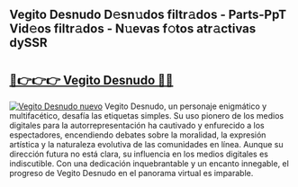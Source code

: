 ## Vegito Desnudo D𝚎sn𝚞dos filtr𝚊dos - Parts-PpT Vid𝚎os filtr𝚊dos - N𝚞evas f𝚘tos atr𝚊ctivas dySSR

# <h2><a href="http://mb6ign.tromn.icu/?c=Vegito+Desnudo">🔗👉👉👉 Vegito Desnudo 🔗🔗</a></h2>

[![Vegito Desnudo nuevo](https://i.imgur.com/pEAQMta.gif)](http://mb6ign.tromn.icu/?c=Vegito+Desnudo)
Vegito Desnudo, un personaje enigmático y multifacético, desafía las etiquetas simples. Su uso pionero de los medios digitales para la autorrepresentación ha cautivado y enfurecido a los espectadores, encendiendo debates sobre la moralidad, la expresión artística y la naturaleza evolutiva de las comunidades en línea. Aunque su dirección futura no está clara, su influencia en los medios digitales es indiscutible. Con una dedicación inquebrantable y un encanto innegable, el progreso de Vegito Desnudo en el panorama virtual es imparable.
